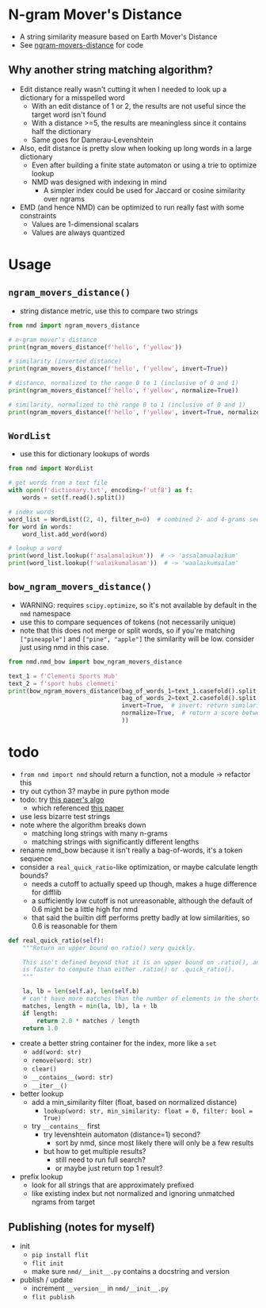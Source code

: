 # N-gram Mover's Distance

* A string similarity measure based on Earth Mover's Distance
* See [ngram-movers-distance](https://github.com/averykhoo/ngram-movers-distance) for code

## Why another string matching algorithm?

* Edit distance really wasn't cutting it when I needed to look up a dictionary for a misspelled word
    * With an edit distance of 1 or 2, the results are not useful since the target word isn't found
    * With a distance >=5, the results are meaningless since it contains half the dictionary
    * Same goes for Damerau-Levenshtein
* Also, edit distance is pretty slow when looking up long words in a large dictionary
    * Even after building a finite state automaton or using a trie to optimize lookup
    * NMD was designed with indexing in mind
        * A simpler index could be used for Jaccard or cosine similarity over ngrams
* EMD (and hence NMD) can be optimized to run really fast with some constraints
    * Values are 1-dimensional scalars
    * Values are always quantized

# Usage

## `ngram_movers_distance()`

* string distance metric, use this to compare two strings

```python
from nmd import ngram_movers_distance

# n-gram mover's distance
print(ngram_movers_distance(f'hello', f'yellow'))

# similarity (inverted distance)
print(ngram_movers_distance(f'hello', f'yellow', invert=True))

# distance, normalized to the range 0 to 1 (inclusive of 0 and 1)
print(ngram_movers_distance(f'hello', f'yellow', normalize=True))

# similarity, normalized to the range 0 to 1 (inclusive of 0 and 1)
print(ngram_movers_distance(f'hello', f'yellow', invert=True, normalize=True))
```

## `WordList`

* use this for dictionary lookups of words

```python
from nmd import WordList

# get words from a text file
with open(f'dictionary.txt', encoding=f'utf8') as f:
    words = set(f.read().split())

# index words
word_list = WordList((2, 4), filter_n=0)  # combined 2- and 4-grams seem to work best
for word in words:
    word_list.add_word(word)

# lookup a word
print(word_list.lookup(f'asalamalaikum'))  # -> 'assalamualaikum'
print(word_list.lookup(f'walaikumalasam'))  # -> 'waalaikumsalam'
```

## `bow_ngram_movers_distance()`

* WARNING: requires `scipy.optimize`, so it's not available by default in the `nmd` namespace
* use this to compare sequences of tokens (not necessarily unique)
* note that this does not merge or split words, so if you're matching `["pineapple"]` and `["pine", "apple"]` the
  similarity will be low. consider just using nmd in this case.

```python
from nmd.nmd_bow import bow_ngram_movers_distance

text_1 = f'Clementi Sports Hub'
text_2 = f'sport hubs clemmeti'
print(bow_ngram_movers_distance(bag_of_words_1=text_1.casefold().split(),
                                bag_of_words_2=text_2.casefold().split(),
                                invert=True,  # invert: return similarity instead of distance
                                normalize=True,  # return a score between 0 and 1
                                ))
```

# todo

* `from nmd import nmd` should return a function, not a module -> refactor this
* try out cython 3? maybe in pure python mode
* todo: try [this paper's algo](https://www.aclweb.org/anthology/C10-1096.pdf)
    * which referenced [this paper](https://www.cse.iitb.ac.in/~sunita/papers/sigmod04.pdf)
* use less bizarre test strings
* note where the algorithm breaks down
    * matching long strings with many n-grams
    * matching strings with significantly different lengths
* rename nmd_bow because it isn't really a bag-of-words, it's a token sequence
* consider a `real_quick_ratio`-like optimization, or maybe calculate length bounds?
    * needs a cutoff to actually speed up though, makes a huge difference for difflib
    * a sufficiently low cutoff is not unreasonable, although the default of 0.6 might be a little high for nmd
    * that said the builtin diff performs pretty badly at low similarities, so 0.6 is reasonable for them

```python
def real_quick_ratio(self):
    """Return an upper bound on ratio() very quickly.

    This isn't defined beyond that it is an upper bound on .ratio(), and
    is faster to compute than either .ratio() or .quick_ratio().
    """

    la, lb = len(self.a), len(self.b)
    # can't have more matches than the number of elements in the shorter sequence
    matches, length = min(la, lb), la + lb
    if length:
        return 2.0 * matches / length
    return 1.0
```

* create a better string container for the index, more like a `set`
    * `add(word: str)`
    * `remove(word: str)`
    * `clear()`
    * `__contains__(word: str)`
    * `__iter__()`
* better lookup
    * add a min_similarity filter (float, based on normalized distance)
        * `lookup(word: str, min_similarity: float = 0, filter: bool = True)`
    * try `__contains__` first
        * try levenshtein automaton (distance=1) second?
            * sort by nmd, since most likely there will only be a few results
        * but how to get multiple results?
            * still need to run full search?
            * or maybe just return top 1 result?
* prefix lookup
    * look for all strings that are approximately prefixed
    * like existing index but not normalized and ignoring unmatched ngrams from target

## Publishing (notes for myself)

* init
    * `pip install flit`
    * `flit init`
    * make sure `nmd/__init__.py` contains a docstring and version
* publish / update
    * increment `__version__` in `nmd/__init__.py`
    * `flit publish`